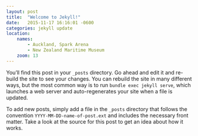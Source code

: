 ```yaml
---
layout: post
title:  "Welcome to Jekyll!"
date:   2015-11-17 16:16:01 -0600
categories: jekyll update
location: 
    names:
        - Auckland, Spark Arena
        - New Zealand Maritime Museum
    zoom: 13
---
```


You’ll find this post in your `_posts` directory. Go ahead and edit it and re-build the site to see your changes. You can rebuild the site in many different ways, but the most common way is to run `bundle exec jekyll serve`, which launches a web server and auto-regenerates your site when a file is updated.

To add new posts, simply add a file in the `_posts` directory that follows the convention `YYYY-MM-DD-name-of-post.ext` and includes the necessary front matter. Take a look at the source for this post to get an idea about how it works.
